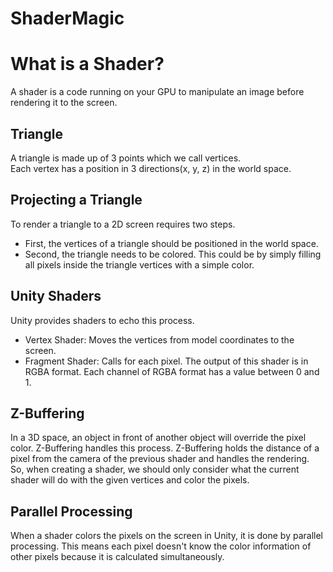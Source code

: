 # ShaderMagic

# What is a Shader?
A shader is a code running on your GPU to manipulate an image before rendering it to the screen.

## Triangle
A triangle is made up of 3 points which we call vertices. \
Each vertex has a position in 3 directions(x, y, z) in the world space.

## Projecting a Triangle
To render a triangle to a 2D screen requires two steps.
- First, the vertices of a triangle should be positioned in the world space.
- Second, the triangle needs to be colored. This could be by simply filling all pixels inside the triangle vertices with a simple color.

## Unity Shaders
Unity provides shaders to echo this process.
- Vertex Shader: Moves the vertices from model coordinates to the screen.
- Fragment Shader: Calls for each pixel. The output of this shader is in RGBA format. Each channel of RGBA format has a value between 0 and 1.

## Z-Buffering
In a 3D space, an object in front of another object will override the pixel color. Z-Buffering handles this process.
Z-Buffering holds the distance of a pixel from the camera of the previous shader and handles the rendering. \
So, when creating a shader, we should only consider what the current shader will do with the given vertices and color the pixels.

## Parallel Processing
When a shader colors the pixels on the screen in Unity, it is done by parallel processing. This means each pixel doesn't know the color information of other pixels because it is calculated simultaneously. 